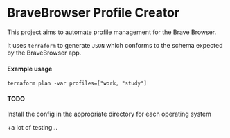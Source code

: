 # BraveBrowser Profile Creator

This project aims to automate profile management for the Brave Browser.

It uses `terraform` to generate `JSON` which conforms to the schema expected by
the BraveBrowser app.

#### Example usage

```
terraform plan -var profiles=["work, "study"]
```

#### TODO

Install the config in the appropriate directory for each operating system

+a lot of testing...


